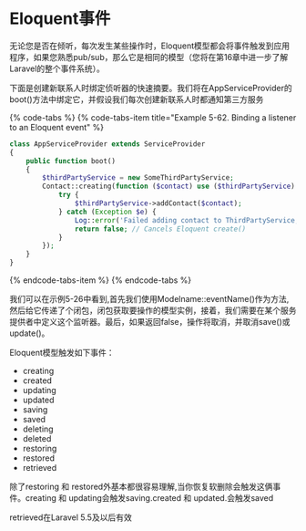 # Eloquent事件

无论您是否在倾听，每次发生某些操作时，Eloquent模型都会将事件触发到应用程序，如果您熟悉pub/sub，那么它是相同的模型（您将在第16章中进一步了解Laravel的整个事件系统）。

下面是创建新联系人时绑定侦听器的快速摘要。我们将在AppServiceProvider的boot\(\)方法中绑定它，并假设我们每次创建新联系人时都通知第三方服务

{% code-tabs %}
{% code-tabs-item title="Example 5-62. Binding a listener to an Eloquent event" %}
```php
class AppServiceProvider extends ServiceProvider
{
    public function boot()
    {
        $thirdPartyService = new SomeThirdPartyService;
        Contact::creating(function ($contact) use ($thirdPartyService) {
            try {
                $thirdPartyService->addContact($contact);
            } catch (Exception $e) {
                Log::error('Failed adding contact to ThirdPartyService; canceled.');
                return false; // Cancels Eloquent create()
            }
        });
    }
}
```
{% endcode-tabs-item %}
{% endcode-tabs %}

我们可以在示例5-26中看到,首先我们使用Modelname::eventName\(\)作为方法,然后给它传递了个闭包，闭包获取要操作的模型实例，接着，我们需要在某个服务提供者中定义这个监听器。最后，如果返回false，操作将取消，并取消save\(\)或update\(\)。

Eloquent模型触发如下事件：

* creating
* created
* updating
* updated
* saving
* saved
* deleting
* deleted
* restoring
* restored
* retrieved

除了restoring 和 restored外基本都很容易理解,当你恢复软删除会触发这俩事件。creating 和 updating会触发saving.created 和 updated.会触发saved

retrieved在Laravel 5.5及以后有效


